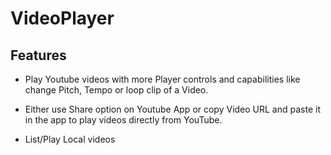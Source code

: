# VideoPlayer

## Features 

- Play Youtube videos with more Player controls and capabilities like change Pitch, Tempo or loop clip of a Video.

- Either use Share option on Youtube App or copy Video URL and paste it in the app to play videos directly from YouTube.

- List/Play Local videos 

